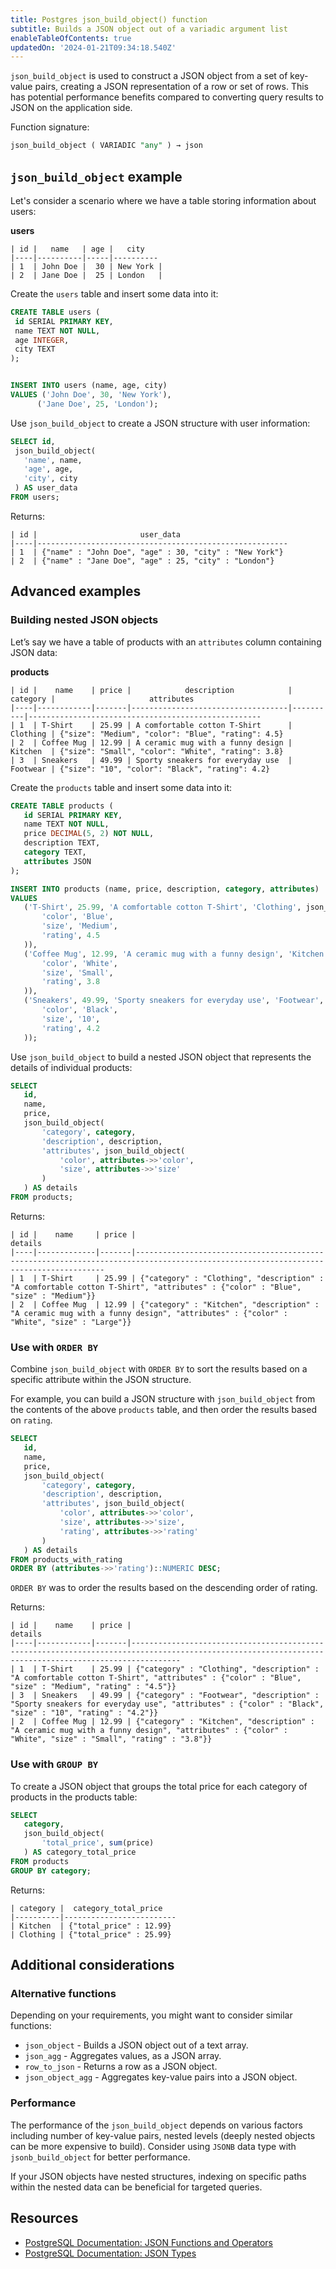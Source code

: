 ```yaml
---
title: Postgres json_build_object() function
subtitle: Builds a JSON object out of a variadic argument list
enableTableOfContents: true
updatedOn: '2024-01-21T09:34:18.540Z'
---
```



`json_build_object` is used to construct a JSON object from a set of key-value pairs, creating a JSON representation of a row or set of rows. This has potential performance benefits compared to converting query results to JSON on the application side.

Function signature:


```sql
json_build_object ( VARIADIC "any" ) → json
```

<CTA />

## `json_build_object` example


Let's consider a scenario where we have a table storing information about users:


**users**

```text
| id |   name   | age |   city  
|----|----------|-----|----------
| 1  | John Doe |  30 | New York |
| 2  | Jane Doe |  25 | London   |
```

Create the `users` table and insert some data into it:

```sql
CREATE TABLE users (
 id SERIAL PRIMARY KEY,
 name TEXT NOT NULL,
 age INTEGER,
 city TEXT
);


INSERT INTO users (name, age, city)
VALUES ('John Doe', 30, 'New York'),
      ('Jane Doe', 25, 'London');
```

Use `json_build_object` to create a JSON structure with user information:


```sql
SELECT id,
 json_build_object(
   'name', name,
   'age', age,
   'city', city
 ) AS user_data
FROM users;
```


Returns:

```text
| id |                       user_data                       
|----|--------------------------------------------------------
| 1  | {"name" : "John Doe", "age" : 30, "city" : "New York"}
| 2  | {"name" : "Jane Doe", "age" : 25, "city" : "London"}
```


## Advanced examples


### Building nested JSON objects

Let’s say we have a table of products with an `attributes` column containing JSON data:


**products**

```text
| id |    name    | price |            description            | category |                     attributes                    
|----|------------|-------|-----------------------------------|----------|----------------------------------------------------
| 1  | T-Shirt    | 25.99 | A comfortable cotton T-Shirt      | Clothing | {"size": "Medium", "color": "Blue", "rating": 4.5}
| 2  | Coffee Mug | 12.99 | A ceramic mug with a funny design | Kitchen  | {"size": "Small", "color": "White", "rating": 3.8}
| 3  | Sneakers   | 49.99 | Sporty sneakers for everyday use  | Footwear | {"size": "10", "color": "Black", "rating": 4.2}
```

Create the `products` table and insert some data into it:

```sql
CREATE TABLE products (
   id SERIAL PRIMARY KEY,
   name TEXT NOT NULL,
   price DECIMAL(5, 2) NOT NULL,
   description TEXT,
   category TEXT,
   attributes JSON
);

INSERT INTO products (name, price, description, category, attributes)
VALUES
   ('T-Shirt', 25.99, 'A comfortable cotton T-Shirt', 'Clothing', json_build_object(
       'color', 'Blue',
       'size', 'Medium',
       'rating', 4.5
   )),
   ('Coffee Mug', 12.99, 'A ceramic mug with a funny design', 'Kitchen', json_build_object(
       'color', 'White',
       'size', 'Small',
       'rating', 3.8
   )),
   ('Sneakers', 49.99, 'Sporty sneakers for everyday use', 'Footwear', json_build_object(
       'color', 'Black',
       'size', '10',
       'rating', 4.2
   ));
```


Use `json_build_object` to build a nested JSON object that represents the details of individual products:


```sql
SELECT
   id,
   name,
   price,
   json_build_object(
       'category', category,
       'description', description,
       'attributes', json_build_object(
           'color', attributes->>'color',
           'size', attributes->>'size'
       )
   ) AS details
FROM products;
```


Returns:

```text
| id |    name     | price |                                                               details                                                              
|----|-------------|-------|-------------------------------------------------------------------------------------------------------------------------------------
| 1  | T-Shirt     | 25.99 | {"category" : "Clothing", "description" : "A comfortable cotton T-Shirt", "attributes" : {"color" : "Blue", "size" : "Medium"}}
| 2  | Coffee Mug  | 12.99 | {"category" : "Kitchen", "description" : "A ceramic mug with a funny design", "attributes" : {"color" : "White", "size" : "Large"}}
```

### Use with `ORDER BY`


Combine `json_build_object` with `ORDER BY` to sort the results based on a specific attribute within the JSON structure.


For example, you can build a JSON structure with `json_build_object` from the contents of the above `products` table, and then order the results based on `rating`.

```sql
SELECT
   id,
   name,
   price,
   json_build_object(
       'category', category,
       'description', description,
       'attributes', json_build_object(
           'color', attributes->>'color',
           'size', attributes->>'size',
           'rating', attributes->>'rating'
       )
   ) AS details
FROM products_with_rating
ORDER BY (attributes->>'rating')::NUMERIC DESC;
```


`ORDER BY` was to order the results based on the descending order of rating.


Returns:

```text
| id |    name    | price |                                                                        details                                                                       
|----|------------|-------|-------------------------------------------------------------------------------------------------------------------------------------------------------
| 1  | T-Shirt    | 25.99 | {"category" : "Clothing", "description" : "A comfortable cotton T-Shirt", "attributes" : {"color" : "Blue", "size" : "Medium", "rating" : "4.5"}}
| 3  | Sneakers   | 49.99 | {"category" : "Footwear", "description" : "Sporty sneakers for everyday use", "attributes" : {"color" : "Black", "size" : "10", "rating" : "4.2"}}
| 2  | Coffee Mug | 12.99 | {"category" : "Kitchen", "description" : "A ceramic mug with a funny design", "attributes" : {"color" : "White", "size" : "Small", "rating" : "3.8"}}
```

### Use with `GROUP BY`


To create a JSON object that groups the total price for each category of products in the products table:


```sql
SELECT
   category,
   json_build_object(
       'total_price', sum(price)
   ) AS category_total_price
FROM products
GROUP BY category;
```


Returns:

```text
| category |  category_total_price  
|----------|-------------------------
| Kitchen  | {"total_price" : 12.99}
| Clothing | {"total_price" : 25.99}
```


## Additional considerations


### Alternative functions


Depending on your requirements, you might want to consider similar functions:


- `json_object` - Builds a JSON object out of a text array.
- `json_agg` - Aggregates values, as a JSON array.
- `row_to_json` - Returns a row as a JSON object.
- `json_object_agg` - Aggregates key-value pairs into a JSON object.


### Performance


The performance of the `json_build_object` depends on various factors including number of key-value pairs, nested levels (deeply nested objects can be more expensive to build). Consider using `JSONB` data type with `jsonb_build_object` for better performance.


If your JSON objects have nested structures, indexing on specific paths within the nested data can be beneficial for targeted queries.


## Resources

- [PostgreSQL Documentation: JSON Functions and Operators](https://www.postgresql.org/docs/current/functions-json.html)
- [PostgreSQL Documentation: JSON Types](https://www.postgresql.org/docs/current/datatype-json.html)
